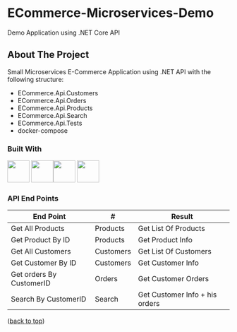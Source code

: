 # ECommerce-Microservices-Demo
Demo Application using .NET Core API 

<!-- ABOUT THE PROJECT -->
## About The Project

Small Microservices E-Commerce Application using .NET API with the following structure:

* ECommerce.Api.Customers
* ECommerce.Api.Orders
* ECommerce.Api.Products
* ECommerce.Api.Search
* ECommerce.Api.Tests
* docker-compose
  
### Built With

<img height="50" src="https://user-images.githubusercontent.com/25181517/121405754-b4f48f80-c95d-11eb-8893-fc325bde617f.png"> <img height="50" src="https://user-images.githubusercontent.com/25181517/192107858-fe19f043-c502-4009-8c47-476fc89718ad.png"><img height="50" src="https://user-images.githubusercontent.com/25181517/192109061-e138ca71-337c-4019-8d42-4792fdaa7128.png">
 <img height="50" src="https://user-images.githubusercontent.com/25181517/117207330-263ba280-adf4-11eb-9b97-0ac5b40bc3be.png">

 
### API End Points

|      End Point           |        #           |               Result                |
| ------------------------ | ------------------ | ----------------------------------- |
| Get All Products         |     Products       |    Get List Of Products             |
| Get Product By ID        |     Products       |    Get Product Info                 |
| Get All Customers        |     Customers      |    Get List Of Customers            |
| Get Customer By ID       |     Customers      |    Get Customer Info                |
| Get orders By CustomerID |     Orders         |    Get Customer Orders              |
| Search By CustomerID     |     Search         |    Get Customer Info + his orders   |

<p>(<a href="#readme-top">back to top</a>)</p>


